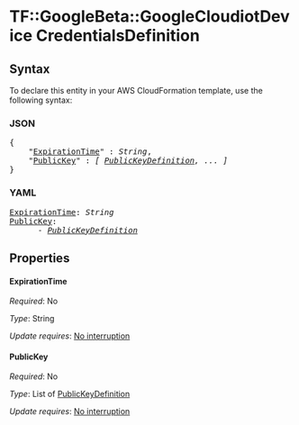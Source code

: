 # TF::GoogleBeta::GoogleCloudiotDevice CredentialsDefinition

## Syntax

To declare this entity in your AWS CloudFormation template, use the following syntax:

### JSON

<pre>
{
    "<a href="#expirationtime" title="ExpirationTime">ExpirationTime</a>" : <i>String</i>,
    "<a href="#publickey" title="PublicKey">PublicKey</a>" : <i>[ <a href="publickeydefinition.md">PublicKeyDefinition</a>, ... ]</i>
}
</pre>

### YAML

<pre>
<a href="#expirationtime" title="ExpirationTime">ExpirationTime</a>: <i>String</i>
<a href="#publickey" title="PublicKey">PublicKey</a>: <i>
      - <a href="publickeydefinition.md">PublicKeyDefinition</a></i>
</pre>

## Properties

#### ExpirationTime

_Required_: No

_Type_: String

_Update requires_: [No interruption](https://docs.aws.amazon.com/AWSCloudFormation/latest/UserGuide/using-cfn-updating-stacks-update-behaviors.html#update-no-interrupt)

#### PublicKey

_Required_: No

_Type_: List of <a href="publickeydefinition.md">PublicKeyDefinition</a>

_Update requires_: [No interruption](https://docs.aws.amazon.com/AWSCloudFormation/latest/UserGuide/using-cfn-updating-stacks-update-behaviors.html#update-no-interrupt)

